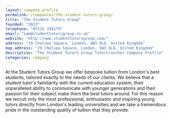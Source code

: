 ```yaml
---
layout: company_profile
permalink: /companies/the-student-tutors-group/
title: "The Student Tutors Group"
founded: "2013"
telephone: "07515 338179"
email: "sam@studenttutorsgroup.co.uk"
website: "http://www.studenttutorsgroup.com/"
address: "29 Chelsea Square, London, SW3 6LQ, United Kingdom"
map_address: "29 Chelsea Square, London, SW3 6LQ, United Kingdom"
description: "The Student Tutors Group TutorCruncher Company Profile"
categories: company
---
```

At the Student Tutors Group we offer bespoke tuition from London's best students, tailored exactly to the needs of our clients. We believe that a student tutor's familiarity with the current education system, their unparalleled ability to communicate with younger generations and their passion for their subject make them the best tutors around. For this reason we recruit only the most professional, enthusiastic and inspiring young tutors directly from London's leading universities and we take a tremendous pride in the outstanding quality of tuition that they provide. 
